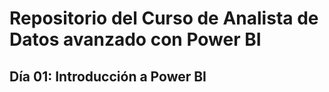 # **Repositorio del Curso de Analista de Datos avanzado con Power BI**
## Día 01: Introducción a Power BI